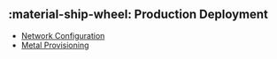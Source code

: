## :material-ship-wheel: Production Deployment

- [Network Configuration](./network.md)
- [Metal Provisioning](./metal.md)
